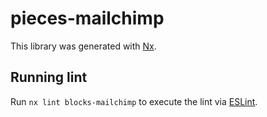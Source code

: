 # pieces-mailchimp

This library was generated with [Nx](https://nx.dev).

## Running lint

Run `nx lint blocks-mailchimp` to execute the lint via [ESLint](https://eslint.org/).
